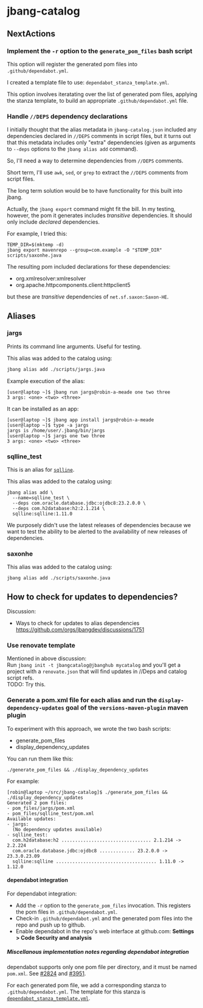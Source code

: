 # jbang-catalog

## NextActions

### Implement the `-r` option to the `generate_pom_files` bash script

This option will register the generated pom files into `.github/dependabot.yml`.

I created a template file to use: `dependabot_stanza_template.yml`.

This option involves iteratating over the list of generated pom files, applying the stanza template,
to build an appropriate `.github/dependabot.yml` file.

### Handle `//DEPS` dependency declarations

I initially thought that the alias metadata in `jbang-catalog.json` included
any dependencies declared in `//DEPS` comments in script files, but it turns
out that this metadata includes only "extra" dependencies (given as arguments
to `--deps` options to the `jbang alias add` command).

So, I'll need a way to determine dependencies from `//DEPS` comments.

Short term, I'll use `awk`, `sed`, or `grep` to extract the `//DEPS` comments
from script files.

The long term solution would be to have functionality for this built into jbang.

Actually, the `jbang export` command might fit the bill. In my testing,
however, the pom it generates includes _transitive_ dependencies. It should only
include _declared_ dependencies.

For example, I tried this:

```
TEMP_DIR=$(mktemp -d)
jbang export mavenrepo --group=com.example -O "$TEMP_DIR" scripts/saxonhe.java
```

The resulting pom included declarations for these dependencies:

- org.xmlresolver:xmlresolver
- org.apache.httpcomponents.client:httpclient5

but these are _transitive_ dependencies of `net.sf.saxon:Saxon-HE`.

## Aliases

### jargs

Prints its command line arguments. Useful for testing.

This alias was added to the catalog using:

```bash
jbang alias add ./scripts/jargs.java
```

Example execution of the alias:

```console
[user@laptop ~]$ jbang run jargs@robin-a-meade one two three
3 args: <one> <two> <three>
```

It can be installed as an app:

```console
[user@laptop ~]$ jbang app install jargs@robin-a-meade
[user@laptop ~]$ type -a jargs
jargs is /home/user/.jbang/bin/jargs
[user@laptop ~]$ jargs one two three
3 args: <one> <two> <three>
```

### sqlline_test

This is an alias for [`sqlline`](https://github.com/julianhyde/sqlline).

This alias was added to the catalog using:

```
jbang alias add \
  --name=sqlline_test \
  --deps com.oracle.database.jdbc:ojdbc8:23.2.0.0 \
  --deps com.h2database:h2:2.1.214 \
  sqlline:sqlline:1.11.0
```

We purposely didn't use the latest releases of dependencies because we want to
test the ability to be alerted to the availability of new releases of
dependencies.

### saxonhe

This alias was added to the catalog using:

```
jbang alias add ./scripts/saxonhe.java
```

## How to check for updates to dependencies?

Discussion:

- Ways to check for updates to alias dependencies
  https://github.com/orgs/jbangdev/discussions/1751

### Use renovate template

Mentioned in above discussion:  
Run `jbang init -t jbangcatalog@jbanghub mycatalog` and you'll get a project with a `renovate.json` that will find updates in //Deps and catalog script refs.  
TODO: Try this.

### Generate a pom.xml file for each alias and run the `display-dependency-updates` goal of the `versions-maven-plugin` maven plugin

To experiment with this approach, we wrote the two bash scripts:

- generate_pom_files
- display_dependency_updates

You can run them like this:

```
./generate_pom_files && ./display_dependency_updates
```

For example:

```console
[robin@laptop ~/src/jbang-catalog]$ ./generate_pom_files && ./display_dependency_updates
Generated 2 pom files:
- pom_files/jargs/pom.xml
- pom_files/sqlline_test/pom.xml
Available updates:
- jargs:
  (No dependency updates available)
- sqlline_test:
  com.h2database:h2 ................................. 2.1.214 -> 2.2.224
  com.oracle.database.jdbc:ojdbc8 ............. 23.2.0.0 -> 23.3.0.23.09
  sqlline:sqlline ..................................... 1.11.0 -> 1.12.0
```

#### dependabot integration

For dependabot integration:

- Add the `-r` option to the `generate_pom_files` invocation. This registers the pom files in `.github/dependabot.yml`.
- Check-in `.github/dependabot.yml` and the generated pom files into the repo and push up to github.
- Enable dependabot in the repo's web interface at github.com: **Settings > Code Security and analysis**

##### Miscellanous implementation notes regarding dependabot integration

dependabot supports only one pom file per directory, and it must be named `pom.xml`. See
[#2824](https://github.com/dependabot/dependabot-core/issues/2824)
and
[#3951](https://github.com/dependabot/dependabot-core/issues/3951).

For each generated pom file, we add a corresponding stanza to `.github/dependabot.yml`. The template for this stanza is [`dependabot_stanza_template.yml`](dependabot_stanza_template.yml).
